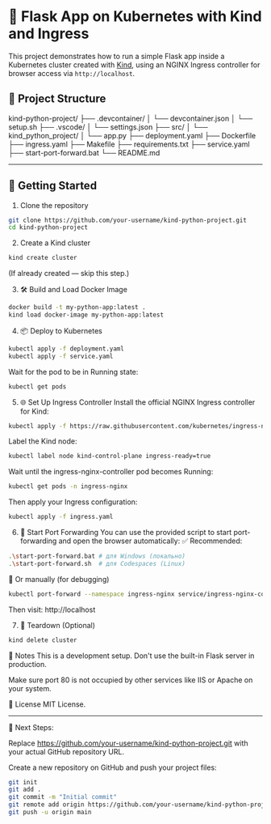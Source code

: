 # 🐳 Flask App on Kubernetes with Kind and Ingress

This project demonstrates how to run a simple Flask app inside a Kubernetes cluster created with [Kind](https://kind.sigs.k8s.io/), using an NGINX Ingress controller for browser access via `http://localhost`.

## 📁 Project Structure

kind-python-project/
├── .devcontainer/
│   └── devcontainer.json
│   └── setup.sh
├── .vscode/
│   └── settings.json
├── src/
│   └── kind_python_project/
│       └── app.py
├── deployment.yaml
├── Dockerfile
├── ingress.yaml
├── Makefile
├── requirements.txt
├── service.yaml
├── start-port-forward.bat
└── README.md

---

## 🚀 Getting Started

1. Clone the repository
```bash
git clone https://github.com/your-username/kind-python-project.git
cd kind-python-project
```

2. Create a Kind cluster
```bash
kind create cluster
```
(If already created — skip this step.)

3. 🛠 Build and Load Docker Image
```bash
docker build -t my-python-app:latest .
kind load docker-image my-python-app:latest
```

4. 📦 Deploy to Kubernetes
```bash
kubectl apply -f deployment.yaml
kubectl apply -f service.yaml
```

Wait for the pod to be in Running state:
```bash
kubectl get pods
```

5. 🌐 Set Up Ingress Controller
Install the official NGINX Ingress controller for Kind:
```bash
kubectl apply -f https://raw.githubusercontent.com/kubernetes/ingress-nginx/controller-v1.8.0/deploy/static/provider/kind/deploy.yaml
```
Label the Kind node:
```bash
kubectl label node kind-control-plane ingress-ready=true
```
Wait until the ingress-nginx-controller pod becomes Running:
```bash
kubectl get pods -n ingress-nginx
```
Then apply your Ingress configuration:
```bash
kubectl apply -f ingress.yaml
```

6. 🔁 Start Port Forwarding
You can use the provided script to start port-forwarding and open the browser automatically:
✅ Recommended:
```bash
.\start-port-forward.bat # для Windows (локально)
.\start-port-forward.sh  # для Codespaces (Linux)
```
🧪 Or manually (for debugging)
```bash
kubectl port-forward --namespace ingress-nginx service/ingress-nginx-controller 80:80
```
Then visit: http://localhost

7. 🧼 Teardown (Optional)
```bash
kind delete cluster
```

📎 Notes
This is a development setup. Don't use the built-in Flask server in production.

Make sure port 80 is not occupied by other services like IIS or Apache on your system.

📄 License
MIT License.

---

📌 Next Steps:

Replace https://github.com/your-username/kind-python-project.git with your actual GitHub repository URL.

Create a new repository on GitHub and push your project files:

```bash
git init
git add .
git commit -m "Initial commit"
git remote add origin https://github.com/your-username/kind-python-project.git
git push -u origin main